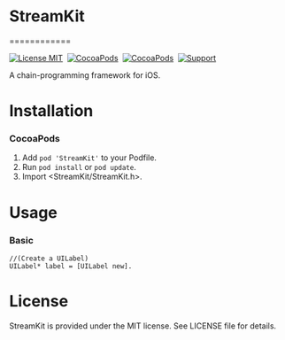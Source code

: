 # StreamKit
============

[![License MIT](https://img.shields.io/badge/license-MIT-green.svg?style=flat)](https://raw.githubusercontent.com/godL/StreamKit/master/LICENSE)&nbsp;
[![CocoaPods](http://img.shields.io/cocoapods/v/StreamKit.svg?style=flat)](http://cocoapods.org/?q=StreamKit)&nbsp;
[![CocoaPods](http://img.shields.io/cocoapods/p/StreamKit.svg?style=flat)](http://cocoapods.org/?q=StreamKit)&nbsp;
[![Support](https://img.shields.io/badge/support-iOS%206%2B%20-blue.svg?style=flat)](https://www.apple.com/nl/ios/)&nbsp;

A chain-programming framework for iOS.


Installation
==============

### CocoaPods

1. Add `pod 'StreamKit'` to your Podfile.
2. Run `pod install` or `pod update`.
3. Import \<StreamKit/StreamKit.h>\.


Usage
==============

### Basic 
    //(Create a UILabel)
    UILabel* label = [UILabel new].

License
==============
StreamKit is provided under the MIT license. See LICENSE file for details.
